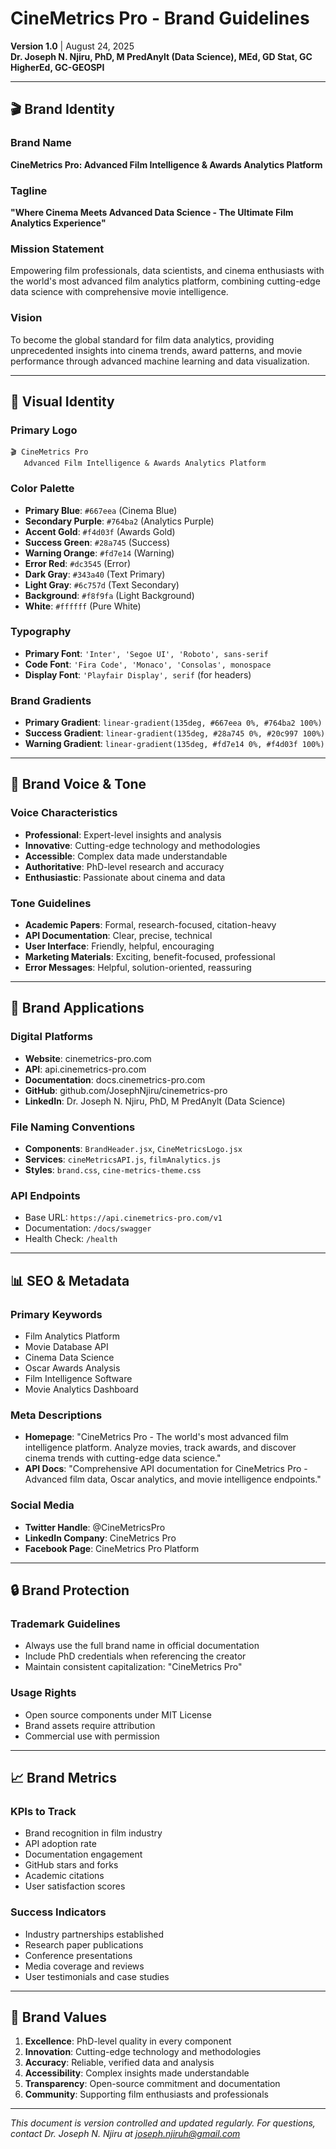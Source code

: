 # CineMetrics Pro - Brand Guidelines

**Version 1.0** | August 24, 2025  
**Dr. Joseph N. Njiru, PhD, M PredAnylt (Data Science), MEd, GD Stat, GC HigherEd, GC-GEOSPI**

---

## 🎬 **Brand Identity**

### **Brand Name**
**CineMetrics Pro: Advanced Film Intelligence & Awards Analytics Platform**

### **Tagline**
**"Where Cinema Meets Advanced Data Science - The Ultimate Film Analytics Experience"**

### **Mission Statement**
Empowering film professionals, data scientists, and cinema enthusiasts with the world's most advanced film analytics platform, combining cutting-edge data science with comprehensive movie intelligence.

### **Vision**
To become the global standard for film data analytics, providing unprecedented insights into cinema trends, award patterns, and movie performance through advanced machine learning and data visualization.

---

## 🎨 **Visual Identity**

### **Primary Logo**
```
🎬 CineMetrics Pro
   Advanced Film Intelligence & Awards Analytics Platform
```

### **Color Palette**
- **Primary Blue**: `#667eea` (Cinema Blue)
- **Secondary Purple**: `#764ba2` (Analytics Purple)
- **Accent Gold**: `#f4d03f` (Awards Gold)
- **Success Green**: `#28a745` (Success)
- **Warning Orange**: `#fd7e14` (Warning)
- **Error Red**: `#dc3545` (Error)
- **Dark Gray**: `#343a40` (Text Primary)
- **Light Gray**: `#6c757d` (Text Secondary)
- **Background**: `#f8f9fa` (Light Background)
- **White**: `#ffffff` (Pure White)

### **Typography**
- **Primary Font**: `'Inter', 'Segoe UI', 'Roboto', sans-serif`
- **Code Font**: `'Fira Code', 'Monaco', 'Consolas', monospace`
- **Display Font**: `'Playfair Display', serif` (for headers)

### **Brand Gradients**
- **Primary Gradient**: `linear-gradient(135deg, #667eea 0%, #764ba2 100%)`
- **Success Gradient**: `linear-gradient(135deg, #28a745 0%, #20c997 100%)`
- **Warning Gradient**: `linear-gradient(135deg, #fd7e14 0%, #f4d03f 100%)`

---

## 📝 **Brand Voice & Tone**

### **Voice Characteristics**
- **Professional**: Expert-level insights and analysis
- **Innovative**: Cutting-edge technology and methodologies
- **Accessible**: Complex data made understandable
- **Authoritative**: PhD-level research and accuracy
- **Enthusiastic**: Passionate about cinema and data

### **Tone Guidelines**
- **Academic Papers**: Formal, research-focused, citation-heavy
- **API Documentation**: Clear, precise, technical
- **User Interface**: Friendly, helpful, encouraging
- **Marketing Materials**: Exciting, benefit-focused, professional
- **Error Messages**: Helpful, solution-oriented, reassuring

---

## 🎯 **Brand Applications**

### **Digital Platforms**
- **Website**: cinemetrics-pro.com
- **API**: api.cinemetrics-pro.com
- **Documentation**: docs.cinemetrics-pro.com
- **GitHub**: github.com/JosephNjiru/cinemetrics-pro
- **LinkedIn**: Dr. Joseph N. Njiru, PhD, M PredAnylt (Data Science)

### **File Naming Conventions**
- **Components**: `BrandHeader.jsx`, `CineMetricsLogo.jsx`
- **Services**: `cineMetricsAPI.js`, `filmAnalytics.js`
- **Styles**: `brand.css`, `cine-metrics-theme.css`

### **API Endpoints**
- Base URL: `https://api.cinemetrics-pro.com/v1`
- Documentation: `/docs/swagger`
- Health Check: `/health`

---

## 📊 **SEO & Metadata**

### **Primary Keywords**
- Film Analytics Platform
- Movie Database API
- Cinema Data Science
- Oscar Awards Analysis
- Film Intelligence Software
- Movie Analytics Dashboard

### **Meta Descriptions**
- **Homepage**: "CineMetrics Pro - The world's most advanced film intelligence platform. Analyze movies, track awards, and discover cinema trends with cutting-edge data science."
- **API Docs**: "Comprehensive API documentation for CineMetrics Pro - Advanced film data, Oscar analytics, and movie intelligence endpoints."

### **Social Media**
- **Twitter Handle**: @CineMetricsPro
- **LinkedIn Company**: CineMetrics Pro
- **Facebook Page**: CineMetrics Pro Platform

---

## 🔒 **Brand Protection**

### **Trademark Guidelines**
- Always use the full brand name in official documentation
- Include PhD credentials when referencing the creator
- Maintain consistent capitalization: "CineMetrics Pro"

### **Usage Rights**
- Open source components under MIT License
- Brand assets require attribution
- Commercial use with permission

---

## 📈 **Brand Metrics**

### **KPIs to Track**
- Brand recognition in film industry
- API adoption rate
- Documentation engagement
- GitHub stars and forks
- Academic citations
- User satisfaction scores

### **Success Indicators**
- Industry partnerships established
- Research paper publications
- Conference presentations
- Media coverage and reviews
- User testimonials and case studies

---

## 🌟 **Brand Values**

1. **Excellence**: PhD-level quality in every component
2. **Innovation**: Cutting-edge technology and methodologies
3. **Accuracy**: Reliable, verified data and analysis
4. **Accessibility**: Complex insights made understandable
5. **Transparency**: Open-source commitment and documentation
6. **Community**: Supporting film enthusiasts and professionals

---

*This document is version controlled and updated regularly. For questions, contact Dr. Joseph N. Njiru at joseph.njiruh@gmail.com*
